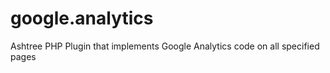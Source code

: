 google.analytics
================

Ashtree PHP Plugin that implements Google Analytics code on all specified pages
